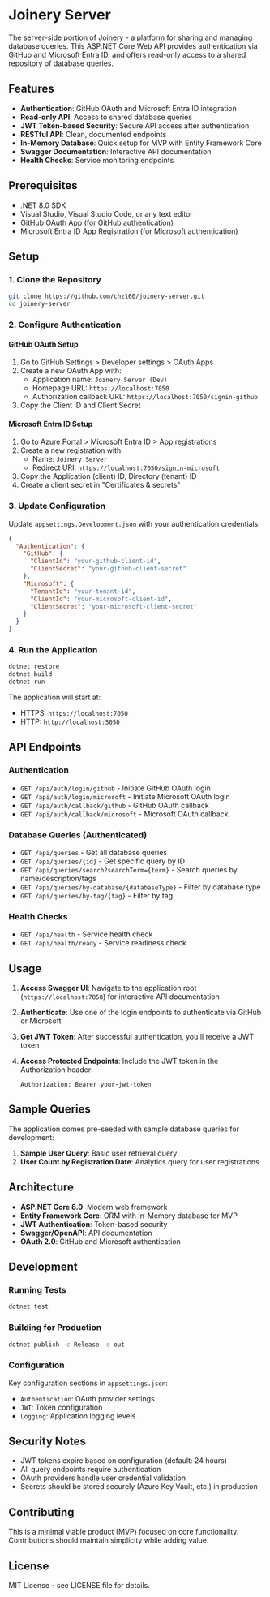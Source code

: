 # Joinery Server

The server-side portion of Joinery - a platform for sharing and managing database queries. This ASP.NET Core Web API provides authentication via GitHub and Microsoft Entra ID, and offers read-only access to a shared repository of database queries.

## Features

- **Authentication**: GitHub OAuth and Microsoft Entra ID integration
- **Read-only API**: Access to shared database queries
- **JWT Token-based Security**: Secure API access after authentication
- **RESTful API**: Clean, documented endpoints
- **In-Memory Database**: Quick setup for MVP with Entity Framework Core
- **Swagger Documentation**: Interactive API documentation
- **Health Checks**: Service monitoring endpoints

## Prerequisites

- .NET 8.0 SDK
- Visual Studio, Visual Studio Code, or any text editor
- GitHub OAuth App (for GitHub authentication)
- Microsoft Entra ID App Registration (for Microsoft authentication)

## Setup

### 1. Clone the Repository

```bash
git clone https://github.com/chz160/joinery-server.git
cd joinery-server
```

### 2. Configure Authentication

#### GitHub OAuth Setup

1. Go to GitHub Settings > Developer settings > OAuth Apps
2. Create a new OAuth App with:
   - Application name: `Joinery Server (Dev)`
   - Homepage URL: `https://localhost:7050`
   - Authorization callback URL: `https://localhost:7050/signin-github`
3. Copy the Client ID and Client Secret

#### Microsoft Entra ID Setup

1. Go to Azure Portal > Microsoft Entra ID > App registrations
2. Create a new registration with:
   - Name: `Joinery Server`
   - Redirect URI: `https://localhost:7050/signin-microsoft`
3. Copy the Application (client) ID, Directory (tenant) ID
4. Create a client secret in "Certificates & secrets"

### 3. Update Configuration

Update `appsettings.Development.json` with your authentication credentials:

```json
{
  "Authentication": {
    "GitHub": {
      "ClientId": "your-github-client-id",
      "ClientSecret": "your-github-client-secret"
    },
    "Microsoft": {
      "TenantId": "your-tenant-id",
      "ClientId": "your-microsoft-client-id",
      "ClientSecret": "your-microsoft-client-secret"
    }
  }
}
```

### 4. Run the Application

```bash
dotnet restore
dotnet build
dotnet run
```

The application will start at:
- HTTPS: `https://localhost:7050`
- HTTP: `http://localhost:5050`

## API Endpoints

### Authentication

- `GET /api/auth/login/github` - Initiate GitHub OAuth login
- `GET /api/auth/login/microsoft` - Initiate Microsoft OAuth login
- `GET /api/auth/callback/github` - GitHub OAuth callback
- `GET /api/auth/callback/microsoft` - Microsoft OAuth callback

### Database Queries (Authenticated)

- `GET /api/queries` - Get all database queries
- `GET /api/queries/{id}` - Get specific query by ID
- `GET /api/queries/search?searchTerm={term}` - Search queries by name/description/tags
- `GET /api/queries/by-database/{databaseType}` - Filter by database type
- `GET /api/queries/by-tag/{tag}` - Filter by tag

### Health Checks

- `GET /api/health` - Service health check
- `GET /api/health/ready` - Service readiness check

## Usage

1. **Access Swagger UI**: Navigate to the application root (`https://localhost:7050`) for interactive API documentation

2. **Authenticate**: Use one of the login endpoints to authenticate via GitHub or Microsoft

3. **Get JWT Token**: After successful authentication, you'll receive a JWT token

4. **Access Protected Endpoints**: Include the JWT token in the Authorization header:
   ```
   Authorization: Bearer your-jwt-token
   ```

## Sample Queries

The application comes pre-seeded with sample database queries for development:

1. **Sample User Query**: Basic user retrieval query
2. **User Count by Registration Date**: Analytics query for user registrations

## Architecture

- **ASP.NET Core 8.0**: Modern web framework
- **Entity Framework Core**: ORM with In-Memory database for MVP
- **JWT Authentication**: Token-based security
- **Swagger/OpenAPI**: API documentation
- **OAuth 2.0**: GitHub and Microsoft authentication

## Development

### Running Tests

```bash
dotnet test
```

### Building for Production

```bash
dotnet publish -c Release -o out
```

### Configuration

Key configuration sections in `appsettings.json`:

- `Authentication`: OAuth provider settings
- `JWT`: Token configuration
- `Logging`: Application logging levels

## Security Notes

- JWT tokens expire based on configuration (default: 24 hours)
- All query endpoints require authentication
- OAuth providers handle user credential validation
- Secrets should be stored securely (Azure Key Vault, etc.) in production

## Contributing

This is a minimal viable product (MVP) focused on core functionality. Contributions should maintain simplicity while adding value.

## License

MIT License - see LICENSE file for details.
